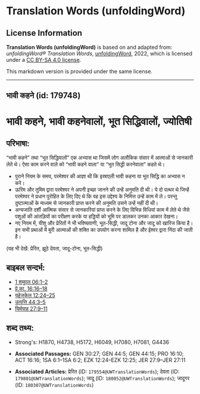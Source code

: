 # Translation Words (unfoldingWord)

## License Information

**Translation Words (unfoldingWord)** is based on and adapted from: _unfoldingWord® Translation Words_, [unfoldingWord](https://unfoldingword.org/utw), 2022, which is licensed under a [CC BY-SA 4.0 license](https://creativecommons.org/licenses/by-sa/4.0/legalcode.en).

This markdown version is provided under the same license.



--------------------------------

## भावी कहने (id: 179748)

भावी कहने, भावी कहनेवालों, भूत सिद्धिवालों, ज्योतिषी
====================================================

परिभाषा:
--------

“भावी कहने” तथा “भूत सिद्धिवालों” एक अभ्यास था जिसमें लोग अलौकिक संसार में आत्माओं से जानकारी लेते थे। ऐसा काम करने वाले को “भावी कहने वाला” या “भूत सिद्धी करनेवाला” कहते थे।

* पुराने नियम के समय, परमेश्वर की आज्ञा थी कि इस्राएली भावी कहना या भूत सिद्धि का अभ्यास न करे।
* ऊरिम और तुमिम द्वारा परमेश्वर ने अपनी इच्छा जानने की उन्हें अनुमति दी थी। ये दो पत्थर थे जिन्हें परमेश्वर ने प्रधान पुरोहित के लिए दिए थे कि वह इस उद्देश्य के निमित्त उन्हें काम में ले। परन्तु दुष्टात्माओं के माध्यम से जानकारी प्राप्त करने की अनुमति उसने उन्हें नहीं दी थी।
* अन्यजाति दर्शी आत्मिक संसार से जानकारियां प्राप्त करने के लिए विभिन्न विधियां काम में लेते थे जैसे पशुओं की आंतड़ियों का परीक्षण करके या हड्डियों को भूमि पर डालकर उनका आकार देखना।
* नए नियम में, यीशु और प्रेरितों ने भी भविष्यवाणी, भूत\-सिद्धी, जादू टोना और जादू को खारिज किया है। इन सभी प्रथाओं में बुरी आत्माओं की शक्ति का उपयोग करना शामिल है और ईश्वर द्वारा निंदा की जाती है।

(यह भी देखें: प्रेरित, झूठे देवता, जादू\-टोना, भूत\-सिद्धी)

बाइबल सन्दर्भ:
--------------

* [1 शमूएल 06:1–2](https://ref.ly/1Sam0:0)
* [प्रे.का. 16:16–18](https://ref.ly/Acts16:16-Acts16:18)
* [यहेजकेल 12:24–25](https://ref.ly/Ezek12:24-Ezek12:25)
* [उत्पत्ति 44:3–5](https://ref.ly/Gen44:3-Gen44:5)
* [यिर्मयाह 27:9–11](https://ref.ly/Jer27:9-Jer27:11)

शब्द तथ्य:
----------

* Strong's: H1870, H4738, H5172, H6049, H7080, H7081, G4436

* **Associated Passages:** GEN 30:27; GEN 44:5; GEN 44:15; PRO 16:10; ACT 16:16; 1SA 6:1–1SA 6:2; EZK 12:24–EZK 12:25; JER 27:9–JER 27:11
* **Associated Articles:** प्रेरित (ID: `179554@UWTranslationWords`); देवता (ID: `179801@UWTranslationWords`); जादू (ID: `180052@UWTranslationWords`); जादूगर (ID: `180307@UWTranslationWords`)

